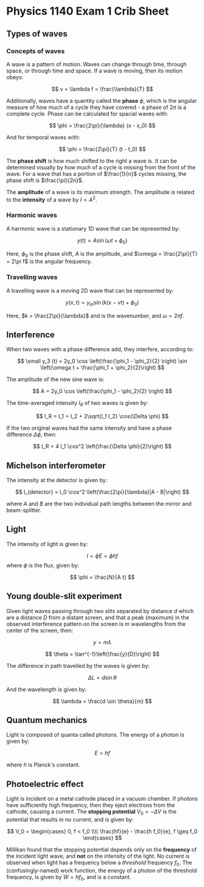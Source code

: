 # Physics 1140 Exam 1 Crib Sheet

## Types of waves

### Concepts of waves

A wave is a pattern of motion. Waves can change through time, through space, or through time and space. If a wave is moving, then its motion obeys:

$$
v = \lambda f = \frac{\lambda}{T}
$$

Additionally, waves have a quantity called the **phase** $\phi$, which is the angular measure of how much of a cycle they have covered - a phase of $2\pi$ is a complete cycle. Phase can be calculated for spacial waves with:

$$
\phi = \frac{2\pi}{\lambda} (x - x_0)
$$

And for temporal waves with:

$$
\phi = \frac{2\pi}{T} (t - t_0)
$$

The **phase shift** is how much shifted to the right a wave is. It can be determined visually by how much of a cycle is missing from the front of the wave. For a wave that has a portion of $\frac{1}{n}$ cycles missing, the phase shift is $\frac{\pi}{2n}$.

The **amplitude** of a wave is its maximum strength. The amplitude is related to the **intensity** of a wave by $I \propto A^2$.

### Harmonic waves

A harmonic wave is a stationary 1D wave that can be represented by:

$$
y(t) = A \sin(\omega t + \phi_0)
$$

Here, $\phi_0$ is the phase shift, $A$ is the amplitude, and $\omega = \frac{2\pi}{T} = 2\pi f$ is the angular frequency.

### Travelling waves

A travelling wave is a moving 2D wave that can be represented by:

$$
y(x, t) = y_m \sin (k(x - vt) + \phi_0)
$$

Here, $k = \frac{2\pi}{\lambda}$ and is the wavenumber, and $\omega = 2\pi f$.

## Interference

When two waves with a phase difference add, they interfere, according to:

$$
\small y_3 (t) = 2y_0 \cos \left(\frac{\phi_1 - \phi_2}{2} \right) \sin \left(\omega t + \frac{\phi_1 + \phi_2}{2}\right)
$$

The amplitude of the new sine wave is:

$$
A = 2y_0 \cos \left(\frac{\phi_1 - \phi_2}{2} \right)
$$

The time-averaged intensity $I_R$ of two waves is given by:

$$
I_R = I_1 + I_2 + 2\sqrt{I_1 I_2} \cos(\Delta \phi)
$$

If the two original waves had the same intensity and have a phase difference $\Delta \phi$, then:

$$
I_R = 4 I_1 \cos^2 \left(\frac{\Delta \phi}{2}\right)
$$

## Michelson interferometer

The intensity at the detector is given by:

$$
I_{detector} = I_0 \cos^2 \left(\frac{2\pi}{\lambda}|A - B|\right)
$$

where $A$ and $B$ are the two individual path lengths between the mirror and beam-splitter.

## Light 

The intensity of light is given by:

$$
I = \phi E = \phi hf
$$
where $\phi$ is the flux, given by:

$$
\phi = \frac{N}{A t}
$$

## Young double-slit experiment

Given light waves passing through two slits separated by distance $d$ which are a distance $D$ from a distant screen, and that a peak (maximum) in the observed interference pattern on the screen is $m$ wavelengths from the center of the screen, then:

$$
y = m \lambda
$$

$$
\theta = \tan^{-1}\left(\frac{y}{D}\right)
$$

The difference in path travelled by the waves is given by:

$$
\Delta L = d \sin \theta
$$

And the wavelength is given by:

$$
\lambda = \frac{d \sin \theta}{m}
$$

## Quantum mechanics

Light is composed of quanta called photons. The energy of a photon is given by:

$$
E = hf
$$

where $h$ is Planck's constant.

## Photoelectric effect

Light is incident on a metal cathode placed in a vacuum chamber. If photons have sufficiently high frequency, then they eject electrons from the cathode, causing a current. The **stopping potential** $V_0 = -\Delta V$ is the potential that results in no current, and is given by:

$$
V_0 = 
\begin{cases}
0, f < f_0 \\\\
\frac{hf}{e} - \frac{h f_0}{e}, f \geq f_0
\end{cases}
$$

Millikan found that the stopping potential depends only on the **frequency** of the incident light wave, and **not** on the intensity of the light. No current is observed when light has a frequency below a _threshold_ frequency $f_0$. The (confusingly-named) work function, the energy of a photon of the threshold frequency, is given by $W = hf_0$, and is a constant.
